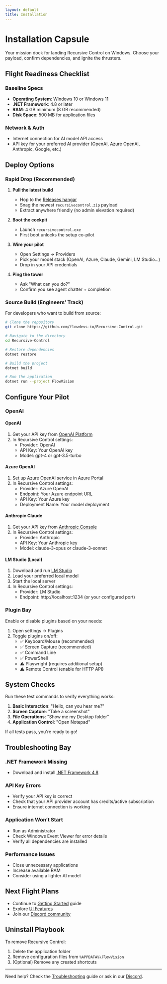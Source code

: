 ```yaml
---
layout: default
title: Installation
---
```


# Installation Capsule

Your mission dock for landing Recursive Control on Windows. Choose your payload, confirm dependencies, and ignite the thrusters.

## Flight Readiness Checklist

### Baseline Specs
- **Operating System**: Windows 10 or Windows 11
- **.NET Framework**: 4.8 or later
- **RAM**: 4 GB minimum (8 GB recommended)
- **Disk Space**: 500 MB for application files

### Network & Auth
- Internet connection for AI model API access
- API key for your preferred AI provider (OpenAI, Azure OpenAI, Anthropic, Google, etc.)

## Deploy Options

### Rapid Drop (Recommended)

1. **Pull the latest build**
   - Hop to the [Releases hangar](https://github.com/flowdevs-io/Recursive-Control/releases)
   - Snag the newest `recursivecontrol.zip` payload
   - Extract anywhere friendly (no admin elevation required)

2. **Boot the cockpit**
   - Launch `recursivecontrol.exe`
   - First boot unlocks the setup co-pilot

3. **Wire your pilot**
   - Open Settings → Providers
   - Pick your model stack (OpenAI, Azure, Claude, Gemini, LM Studio…)
   - Drop in your API credentials

4. **Ping the tower**
   - Ask "What can you do?"
   - Confirm you see agent chatter + completion

### Source Build (Engineers’ Track)

For developers who want to build from source:

```bash
# Clone the repository
git clone https://github.com/flowdevs-io/Recursive-Control.git

# Navigate to the directory
cd Recursive-Control

# Restore dependencies
dotnet restore

# Build the project
dotnet build

# Run the application
dotnet run --project FlowVision
```

## Configure Your Pilot

### OpenAI

#### OpenAI
1. Get your API key from [OpenAI Platform](https://platform.openai.com)
2. In Recursive Control settings:
   - Provider: OpenAI
   - API Key: Your OpenAI key
   - Model: gpt-4 or gpt-3.5-turbo

#### Azure OpenAI
1. Set up Azure OpenAI service in Azure Portal
2. In Recursive Control settings:
   - Provider: Azure OpenAI
   - Endpoint: Your Azure endpoint URL
   - API Key: Your Azure key
   - Deployment Name: Your model deployment

#### Anthropic Claude
1. Get your API key from [Anthropic Console](https://console.anthropic.com)
2. In Recursive Control settings:
   - Provider: Anthropic
   - API Key: Your Anthropic key
   - Model: claude-3-opus or claude-3-sonnet

#### LM Studio (Local)
1. Download and run [LM Studio](https://lmstudio.ai)
2. Load your preferred local model
3. Start the local server
4. In Recursive Control settings:
   - Provider: LM Studio
   - Endpoint: http://localhost:1234 (or your configured port)

### Plugin Bay

Enable or disable plugins based on your needs:

1. Open settings → Plugins
2. Toggle plugins on/off:
   - ✅ Keyboard/Mouse (recommended)
   - ✅ Screen Capture (recommended)
   - ✅ Command Line
   - ✅ PowerShell
   - ⚠️ Playwright (requires additional setup)
   - ⚠️ Remote Control (enable for HTTP API)

## System Checks

Run these test commands to verify everything works:

1. **Basic Interaction**: "Hello, can you hear me?"
2. **Screen Capture**: "Take a screenshot"
3. **File Operations**: "Show me my Desktop folder"
4. **Application Control**: "Open Notepad"

If all tests pass, you're ready to go!

## Troubleshooting Bay

### .NET Framework Missing
- Download and install [.NET Framework 4.8](https://dotnet.microsoft.com/download/dotnet-framework/net48)

### API Key Errors
- Verify your API key is correct
- Check that your API provider account has credits/active subscription
- Ensure internet connection is working

### Application Won’t Start
- Run as Administrator
- Check Windows Event Viewer for error details
- Verify all dependencies are installed

### Performance Issues
- Close unnecessary applications
- Increase available RAM
- Consider using a lighter AI model

## Next Flight Plans

- Continue to [Getting Started](Getting-Started.html) guide
- Explore [UI Features](UI-Features.html)
- Join our [Discord community](https://discord.gg/mQWsWeHsVU)

## Uninstall Playbook

To remove Recursive Control:
1. Delete the application folder
2. Remove configuration files from `%APPDATA%\FlowVision`
3. (Optional) Remove any created shortcuts

---

Need help? Check the [Troubleshooting](Troubleshooting.html) guide or ask in our [Discord](https://discord.gg/mQWsWeHsVU).
